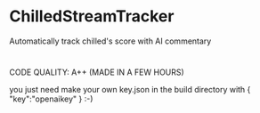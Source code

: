 # ChilledStreamTracker
 Automatically track chilled's score with AI commentary

# 
CODE QUALITY: A++ (MADE IN A FEW HOURS)

you just need make your own key.json in the build directory with { "key":"openaikey" } :-)
